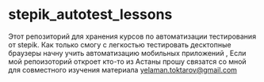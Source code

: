 # stepik_autotest_lessons
Этот репозиторий для хранения курсов по автоматизации тестирования от stepik. 
Как только смогу с легкостью тестировать десктопные браузеры начну учить автоматизацию мобильных приложений ,
Если мой репоизоторий откроет кто-то из Астаны прошу связатся со мной для совместного изучения материала yelaman.toktarov@gmail.com

